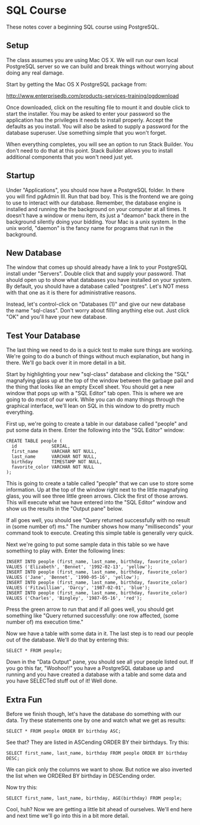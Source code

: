SQL Course
==========
These notes cover a beginning SQL course using PostgreSQL.

Setup
-----
The class assumes you are using Mac OS X. We will run our own local PostgreSQL server so we can 
build and break things without worrying about doing any real damage.

Start by getting the Mac OS X PostgreSQL package from:

http://www.enterprisedb.com/products-services-training/pgdownload

Once downloaded, click on the resulting file to mount it and double click to start the installer.
You may be asked to enter your password so the application has the privileges it needs to install
properly. Accept the defaults as you install. You will also be asked to supply a password for the
database superuser. Use something simple that you won't forget.

When everything completes, you will see an option to run Stack Builder. You don't need to do that
at this point. Stack Builder allows you to install additional components that you won't need just
yet.

Startup
-------
Under "Applications", you should now have a PostgreSQL folder. In there you will find pgAdmin III.
Run that bad boy. This is the frontend we are going to use to interact with our database. Remember,
the database engine is installed and running the the background on your computer at all times. It
doesn't have a window or menu item, its just a "deamon" back there in the background silently doing
your bidding. Your Mac is a unix system. In the unix world, "daemon" is the fancy name for programs 
that run in the background.

New Database
------------
The window that comes up should already have a link to your PostgreSQL install under "Servers". 
Double click that and supply your password. That should open up to show what databases you have
installed on your system. By default, you should have a database called "postgres". Let's NOT mess
with that one as it is there for administrative reasons.

Instead, let's control-click on "Databases (1)" and give our new database the name "sql-class". Don't
worry about filling anything else out. Just click "OK" and you'll have your new database.

Test Your Database
------------------
The last thing we need to do is a quick test to make sure things are working. We're going to do a bunch 
of things without much explanation, but hang in there. We'll go back over it in more detail in a bit.

Start by highlighting your new "sql-class" database and clicking the "SQL" magnafying glass up at the 
top of the window between the garbage pail and the thing that looks like an empty Excell sheet. You 
should get a new window that pops up with a "SQL Editor" tab open. This is where we are going to do
most of our work. While you can do many things through the graphical interface, we'll lean on SQL in 
this window to do pretty much everything.

First up, we're going to create a table in our database called "people" and put some data in there. Enter
the following into the "SQL Editor" window:

```
CREATE TABLE people (
  id             SERIAL,
  first_name     VARCHAR NOT NULL,
  last_name      VARCHAR NOT NULL,
  birthday       TIMESTAMP NOT NULL,
  favorite_color VARCHAR NOT NULL
);
```

This is going to create a table called "people" that we can use to store some information. Up at the top 
of the window right next to the little magnafying glass, you will see three little green arrows. Click the 
first of those arrows. This will execute what we have entered into the "SQL Editor" window and show us the
results in the "Output pane" below.

If all goes well, you should see "Query returned successfully with no result in (some number of) ms." The 
number shows how many "milliseconds" your command took to execute. Creating this simple table is generally
very quick.

Next we're going to put some sample data in this table so we have something to play with. Enter the following 
lines:

```
INSERT INTO people (first_name, last_name, birthday, favorite_color) VALUES ('Elizabeth', 'Bennet', '1992-02-13', 'yellow');
INSERT INTO people (first_name, last_name, birthday, favorite_color) VALUES ('Jane', 'Bennet', '1990-05-16', 'yellow');
INSERT INTO people (first_name, last_name, birthday, favorite_color) VALUES ('Fitzwilliam', 'Darcy', '1987-02-01', 'blue');
INSERT INTO people (first_name, last_name, birthday, favorite_color) VALUES ('Charles', 'Bingley', '1987-05-16', 'red');
```

Press the green arrow to run that and if all goes well, you should get something like "Query returned successfully:
one row affected, (some number of) ms execution time."

Now we have a table with some data in it. The last step is to read our people out of the database. We'll do that 
by entering this:

```
SELECT * FROM people;
```

Down in the "Data Output" pane, you should see all your people listed out. If you go this far, "Woohoo!!" you have
a PostgreSQL database up and running and you have created a database with a table and some data and you have 
SELECTed stuff out of it! Well done.

Extra Fun
---------
Before we finish though, let's have the database do something with our data. Try these statements one by one and
watch what we get as results:

```
SELECT * FROM people ORDER BY birthday ASC;
```

See that? They are listed in ASCending ORDER BY their birthdays. Try this:

```
SELECT first_name, last_name, birthday FROM people ORDER BY birthday DESC;
```

We can pick only the columns we want to show. But notice we also inverted the list when we ORDERed BY birthday 
in DESCending order.

Now try this:

```
SELECT first_name, last_name, birthday, AGE(birthday) FROM people;
```

Cool, huh? Now we are getting a little bit ahead of ourselves. We'll end here and next time we'll go into this
in a bit more detail.
